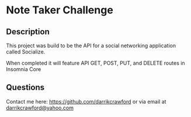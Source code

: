 # Note Taker Challenge

## Description
This project was build to be the API for a social networking application called Socialize.

When completed it will feature API GET, POST, PUT, and DELETE routes in Insomnia Core

## Questions
Contact me here:
https://github.com/darrikcrawford or via email at darrikcrawford@yahoo.com
